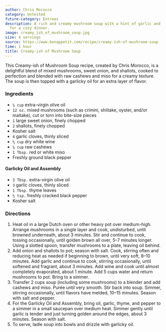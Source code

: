 ```yaml
---
author: Chris Morocco
category: Untested
future-category: Entrees
description: A rich and creamy mushroom soup with a hint of garlic and thyme. Perfect
  for a cozy dinner.
image: creamy_ish_of_mushroom_soup.jpg
size: 4 servings
source: https://www.bonappetit.com/recipe/creamy-ish-of-mushroom-soup
time: 1 hour
title: Creamy-ish of Mushroom Soup
---
```

This Creamy-ish of Mushroom Soup recipe, created by Chris Morocco, is a delightful blend of mixed mushrooms, sweet onion, and shallots, cooked to perfection and blended with raw cashews and miso for a creamy texture. The soup is then topped with a garlicky oil for an extra layer of flavor.

### Ingredients

* `¼ cup` extra-virgin olive oil
* `12 oz.` mixed mushrooms (such as crimini, shiitake, oyster, and/or maitake), cut or torn into bite-size pieces
* `1` large sweet onion, finely chopped
* `2` shallots, finely chopped
* Kosher salt
* `4` garlic cloves, thinly sliced
* `⅓ cup` dry white wine
* `¼ cup` raw cashews
* `1 Tbsp.` red or white miso
* Freshly ground black pepper

#### Garlicky Oil and Assembly

* `3 Tbsp.` extra-virgin olive oil
* `3` garlic cloves, thinly sliced
* `1 Tbsp.` thyme leaves
* `½ tsp.` freshly cracked black pepper
* Kosher salt

### Directions

1. Heat oil in a large Dutch oven or other heavy pot over medium-high. Arrange mushrooms in a single layer and cook, undisturbed, until browned underneath, about 3 minutes. Stir and continue to cook, tossing occasionally, until golden brown all over, 5–7 minutes longer. Using a slotted spoon, transfer mushrooms to a plate, leaving oil behind.
2. Add onion and shallots to pot; season with salt. Cook, stirring often and reducing heat as needed if beginning to brown, until very soft, 8–10 minutes. Add garlic and continue to cook, stirring occasionally, until softened and fragrant, about 3 minutes. Add wine and cook until almost completely evaporated, about 1 minute. Add 5 cups water and return mushrooms to pot. Bring to a simmer.
3. Transfer 2 cups soup (including some mushrooms) to a blender and add cashews and miso. Purée until very smooth. Stir back into soup. Simmer, stirring occasionally, until flavors have melded, 10–15 minutes. Season with salt and pepper.
4. For the Garlicky Oil and Assembly, bring oil, garlic, thyme, and pepper to a simmer in a small saucepan over medium heat. Simmer gently until garlic is tender and just turning golden around the edges, about 3 minutes. Season with salt.
5. To serve, ladle soup into bowls and drizzle with garlicky oil.